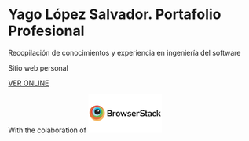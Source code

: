 # Yago López Salvador. Portafolio Profesional

Recopilación de conocimientos y experiencia en ingeniería del software

Sitio web personal

<a href="https://yagolopez.github.io" target="_blank">VER ONLINE</a>

<div>
With the colaboration of <a href="https://www.browserstack.com/" target="_blank"><img src="browserstack-logo.png" width="150px"></a>
</div>
